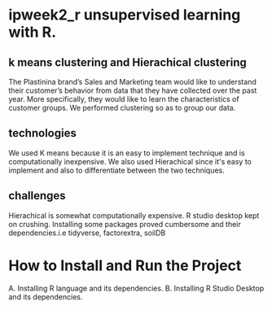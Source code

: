 # ipweek2_r unsupervised learning with R. 
## k means clustering and Hierachical clustering

The Plastinina brand’s Sales and Marketing team would like to understand their customer’s behavior from data that they have collected over the past year. More specifically, they would like to learn the characteristics of customer groups.
We performed clustering so as to group our data.

## technologies

We used K means because it is an easy to implement technique and is computationally inexpensive.
We also used Hierachical since it's easy to implement and also to differentiate between the two techniques. 

## challenges
Hierachical is somewhat computationally expensive.
R studio desktop kept on crushing.
Installing some packages proved cumbersome and their dependencies.i.e tidyverse, factorextra, soilDB

# How to Install and Run the Project

A. Installing R language and its dependencies.
B. Installing R Studio Desktop and its dependencies.
